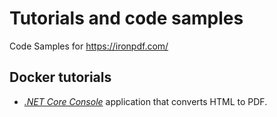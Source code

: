 # Tutorials and code samples

Code Samples for https://ironpdf.com/

## Docker tutorials
* [_.NET Core Console_](./Docker/HtmlToPdf) application that converts HTML to PDF.
